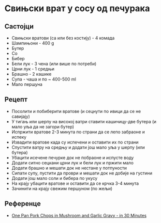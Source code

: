 # Свињски врат у сосу од печурака

## Састојци

- Свињски вратови (са или без костију) - 4 комада
- Шампињони - 400 g
- Бутер
- Со
- Бибер
- Бели лук - 3 чена (или више по потреби)
- Црни лук - 1 средњи
- Брашно - 2 кашике
- Супа - чаша и по ~ 400-500 ml
- Мало першуна

## Рецепт

- Посолити и побиберити вратове (и сецнути по ивици да се не савијају)
- У тигањ или шерпу на високој ватри ставити кашичицу-две бутера (и мало уља да не загори бутер)
- Испржити вратове 2-3 минута по страни да се лепо забраоне и испеку
- Извадити вратове када су испечени и оставити их по страни
- Спустити ватру на средњу и додати још мало уља у шерпу (или бутера)
- Убацити исечене печурке док не побраоне и испусте воду
- Додати ситно сецкани црни лук и бели лук и пржити мало
- Додати брашно и мешати док не нестане у потпуности
- Сипати супу, пустити да проври и мешати док не добије на густини
- Додати још мало соли и бибера по укусу
- На крају убацити вратове и оставити да се крчка 3-4 минута
- Зачинити на крају свежим першуном (по жељи)

## Референце

- [One Pan Pork Chops in Mushroom and Garlic Gravy - in 30 Minutes](https://youtu.be/dhtzBBRgeDE)
